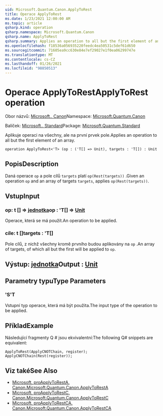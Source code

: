 ```yaml
---
uid: Microsoft.Quantum.Canon.ApplyToRest
title: Operace ApplyToRest
ms.date: 1/23/2021 12:00:00 AM
ms.topic: article
qsharp.kind: operation
qsharp.namespace: Microsoft.Quantum.Canon
qsharp.name: ApplyToRest
qsharp.summary: Applies an operation to all but the first element of an array.
ms.openlocfilehash: f18536a056935220feedc4ea50531c5def61d650
ms.sourcegitcommit: 71605ea9cc630e84e7ef29027e1f0ea06299747e
ms.translationtype: MT
ms.contentlocale: cs-CZ
ms.lasthandoff: 01/26/2021
ms.locfileid: "98850513"
---
```

# <a name="applytorest-operation"></a><span data-ttu-id="dee4c-102">Operace ApplyToRest</span><span class="sxs-lookup"><span data-stu-id="dee4c-102">ApplyToRest operation</span></span>

<span data-ttu-id="dee4c-103">Obor názvů: [Microsoft.. Canon](xref:Microsoft.Quantum.Canon)</span><span class="sxs-lookup"><span data-stu-id="dee4c-103">Namespace: [Microsoft.Quantum.Canon](xref:Microsoft.Quantum.Canon)</span></span>

<span data-ttu-id="dee4c-104">Balíček: [Microsoft.. Standard](https://nuget.org/packages/Microsoft.Quantum.Standard)</span><span class="sxs-lookup"><span data-stu-id="dee4c-104">Package: [Microsoft.Quantum.Standard](https://nuget.org/packages/Microsoft.Quantum.Standard)</span></span>


<span data-ttu-id="dee4c-105">Aplikuje operaci na všechny, ale na první prvek pole.</span><span class="sxs-lookup"><span data-stu-id="dee4c-105">Applies an operation to all but the first element of an array.</span></span>

```qsharp
operation ApplyToRest<'T> (op : ('T[] => Unit), targets : 'T[]) : Unit
```


## <a name="description"></a><span data-ttu-id="dee4c-106">Popis</span><span class="sxs-lookup"><span data-stu-id="dee4c-106">Description</span></span>

<span data-ttu-id="dee4c-107">Daná operace `op` a pole cílů `targets` platí `op(Rest(targets))` .</span><span class="sxs-lookup"><span data-stu-id="dee4c-107">Given an operation `op` and an array of targets `targets`, applies `op(Rest(targets))`.</span></span>

## <a name="input"></a><span data-ttu-id="dee4c-108">Vstup</span><span class="sxs-lookup"><span data-stu-id="dee4c-108">Input</span></span>

### <a name="op--t--unit"></a><span data-ttu-id="dee4c-109">op: t [] => [jednotka](xref:microsoft.quantum.lang-ref.unit)</span><span class="sxs-lookup"><span data-stu-id="dee4c-109">op : 'T[] => [Unit](xref:microsoft.quantum.lang-ref.unit)</span></span> 

<span data-ttu-id="dee4c-110">Operace, která se má použít.</span><span class="sxs-lookup"><span data-stu-id="dee4c-110">An operation to be applied.</span></span>


### <a name="targets--t"></a><span data-ttu-id="dee4c-111">cíle: t []</span><span class="sxs-lookup"><span data-stu-id="dee4c-111">targets : 'T[]</span></span>

<span data-ttu-id="dee4c-112">Pole cílů, z nichž všechny kromě prvního budou aplikovány na `op` .</span><span class="sxs-lookup"><span data-stu-id="dee4c-112">An array of targets, of which all but the first will be applied to `op`.</span></span>



## <a name="output--unit"></a><span data-ttu-id="dee4c-113">Výstup: [jednotka](xref:microsoft.quantum.lang-ref.unit)</span><span class="sxs-lookup"><span data-stu-id="dee4c-113">Output : [Unit](xref:microsoft.quantum.lang-ref.unit)</span></span>



## <a name="type-parameters"></a><span data-ttu-id="dee4c-114">Parametry typu</span><span class="sxs-lookup"><span data-stu-id="dee4c-114">Type Parameters</span></span>

### <a name="t"></a><span data-ttu-id="dee4c-115">'S</span><span class="sxs-lookup"><span data-stu-id="dee4c-115">'T</span></span>

<span data-ttu-id="dee4c-116">Vstupní typ operace, která má být použita.</span><span class="sxs-lookup"><span data-stu-id="dee4c-116">The input type of the operation to be applied.</span></span>

## <a name="example"></a><span data-ttu-id="dee4c-117">Příklad</span><span class="sxs-lookup"><span data-stu-id="dee4c-117">Example</span></span>

<span data-ttu-id="dee4c-118">Následující fragmenty Q # jsou ekvivalentní:</span><span class="sxs-lookup"><span data-stu-id="dee4c-118">The following Q# snippets are equivalent:</span></span>

```qsharp
ApplyToRest(ApplyCNOTChain, register);
ApplyCNOTChain(Rest(register));
```

## <a name="see-also"></a><span data-ttu-id="dee4c-119">Viz také</span><span class="sxs-lookup"><span data-stu-id="dee4c-119">See Also</span></span>

- [<span data-ttu-id="dee4c-120">Microsoft. proApplyToRestA. Canon.</span><span class="sxs-lookup"><span data-stu-id="dee4c-120">Microsoft.Quantum.Canon.ApplyToRestA</span></span>](xref:Microsoft.Quantum.Canon.ApplyToRestA)
- [<span data-ttu-id="dee4c-121">Microsoft. proApplyToRestC. Canon.</span><span class="sxs-lookup"><span data-stu-id="dee4c-121">Microsoft.Quantum.Canon.ApplyToRestC</span></span>](xref:Microsoft.Quantum.Canon.ApplyToRestC)
- [<span data-ttu-id="dee4c-122">Microsoft. proApplyToRestCA. Canon.</span><span class="sxs-lookup"><span data-stu-id="dee4c-122">Microsoft.Quantum.Canon.ApplyToRestCA</span></span>](xref:Microsoft.Quantum.Canon.ApplyToRestCA)